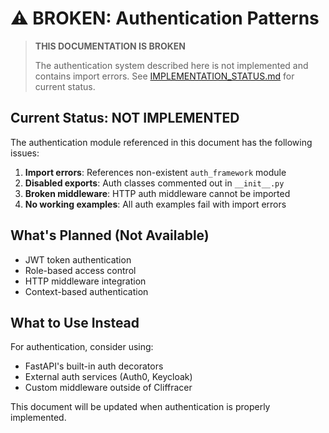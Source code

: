 # ⚠️ BROKEN: Authentication Patterns

> **THIS DOCUMENTATION IS BROKEN**
> 
> The authentication system described here is not implemented and contains import errors. 
> See [IMPLEMENTATION_STATUS.md](../IMPLEMENTATION_STATUS.md) for current status.

## Current Status: NOT IMPLEMENTED

The authentication module referenced in this document has the following issues:

1. **Import errors**: References non-existent `auth_framework` module
2. **Disabled exports**: Auth classes commented out in `__init__.py`  
3. **Broken middleware**: HTTP auth middleware cannot be imported
4. **No working examples**: All auth examples fail with import errors

## What's Planned (Not Available)

- JWT token authentication
- Role-based access control
- HTTP middleware integration
- Context-based authentication

## What to Use Instead

For authentication, consider using:
- FastAPI's built-in auth decorators
- External auth services (Auth0, Keycloak)
- Custom middleware outside of Cliffracer

This document will be updated when authentication is properly implemented.